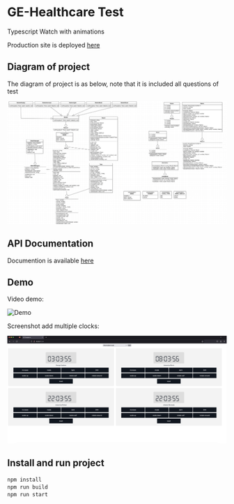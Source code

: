 # GE-Healthcare Test
Typescript Watch with animations

Production site is deployed [here](https://42ab47f8.test-ge-healthcare.pages.dev)

## Diagram of project
The diagram of project is as below, note that it is included all questions of test

![Alt text](./public/UML.png)

## API Documentation
Documention is available [here](https://nguyvan.github.io/test-ge-healthcare/index.html)

## Demo
Video demo:

![Demo](./public/Demo.gif)

Screenshot add multiple clocks:

![Demo-multiple-clock](./public/Multiple_clocks.png)

## Install and run project
```javascript
npm install
npm run build
npm run start
```
